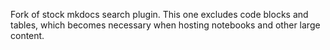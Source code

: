 Fork of stock mkdocs search plugin. This one excludes code blocks and tables, which becomes necessary when hosting notebooks and other large content.
